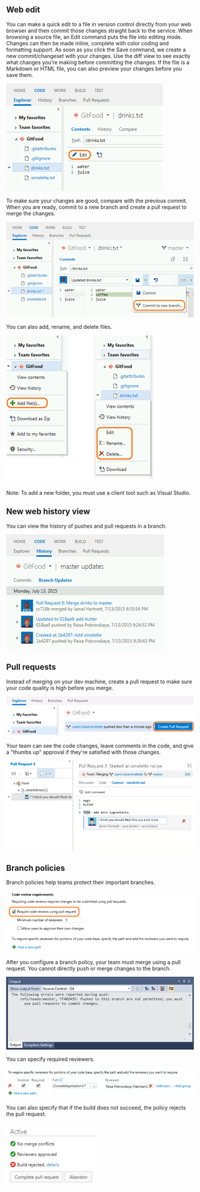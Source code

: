 <properties
    pageTitle="Version Control"
    description="With updates in Team Foundation Server 2015 and Visual Studio Online, you have new capabilities for working efficiently with your version control repositories."
    slug="sourcecontrol"
    order="267"    
    keywords="visual studio, team foundation server, visual studio online, vs2015, vs, visualstudio, tfs, vso, version control"
/>


## Web edit

You can make a quick edit to a file in version control directly from your web browser and then commit those changes straight back to the service. When browsing a source file, an Edit command puts the file into editing mode. Changes can then be made inline, complete with color coding and formatting support. As soon as you click the Save command, we create a new commit/changeset with your changes. Use the diff view to see exactly what changes you’re making before committing the changes. If the file is a Markdown or HTML file, you can also preview your changes before you save them.

![Edit a file in the browser](_assets/VC_edit-file-in-web-browser-1.png)

To make sure your changes are good, compare with the previous commit. When you are ready, commit to a new branch and create a pull request to merge the changes.

![Edit a file in the browser](_assets/VC_edit-file-in-web-browser-2.png)

You can also add, rename, and delete files.

![Add, rename, delete, or edit a file in the browser](_assets/VC_add-edit-delete-rename-in-web-browser.png)

Note: To add a new folder, you must use a client tool such as Visual Studio.



## New web history view

You can view the history of pushes and pull requests in a branch.

![Branch Updates sub-tab in History tab](_assets/VC_history-branch-updates.png)



## Pull requests

Instead of merging on your dev machine, create a pull request to make sure your code quality is high before you merge.

![Create pull request alert](_assets/VC_create-pull-request-alert-button.png)

Your team can see the code changes, leave comments in the code, and give a "thumbs up" approval if they're satisfied with those changes. 

![Leave comments in code](_assets/VC_LeaveComment1.png)


## Branch policies

Branch policies help teams protect their important branches.

![Requiring code reviews](_assets/VC_RequireCodeReviews.png)

After you configure a branch policy, your team must merge using a pull request. You cannot directly push or merge changes to the branch.

![Error, pushes to this branch are not permitted](_assets/VC_VSPushFail.png)

You can specify required reviewers. 

![Enter the path and required reviewers](_assets/VC_RequireSpecificReviewers.png)

You can also specify that if the build does not succeed, the policy rejects the pull request.

![Build rejected with details link](_assets/VC_BuildRejected.png)